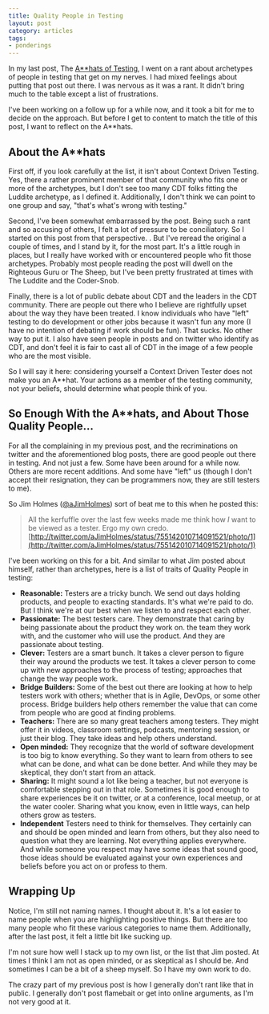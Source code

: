 ```yaml
---
title: Quality People in Testing
layout: post
category: articles
tags: 
- ponderings
---
```

In my last post, The [A\*\*hats of Testing](), I went on a rant about archetypes of people in testing that get on my nerves. I had mixed feelings about putting that post out there. I was nervous as it was a rant. It didn't bring much to the table except a list of frustrations.

I've been working on a follow up for a while now, and it took a bit for me to decide on the approach. But before I get to content to match the title of this post, I want to reflect on the A\*\*hats. 

## About the A\*\*hats

First off, if you look carefully at the list, it isn't about Context Driven Testing. Yes, there a rather prominent member of that community who fits one or more of the archetypes, but I don't see too many CDT folks fitting the Luddite archetype, as I defined it. Additionally, I don't think we can point to one group and say, "that's what's wrong with testing." 

Second, I've been somewhat embarrassed by the post. Being such a rant and so accusing of others, I felt a lot of pressure to be conciliatory. So I started on this post from that perspective. . But I've reread the original a couple of times, and I stand by it, for the most part. It's a little rough in places, but I really have worked with or encountered people who fit those archetypes. Probably most people reading the post will dwell on the Righteous Guru or The Sheep, but I've been pretty frustrated at times with The Luddite and the Coder-Snob. 

Finally, there is a lot of public debate about CDT and the leaders in the CDT community. There are people out there who I believe are rightfully upset about the way they have been treated. I know individuals who have "left" testing to do development or other jobs because it wasn't fun any more (I have no intention of debating if work should be fun). That sucks. No other way to put it. I also have seen people in posts and on twitter who identify as CDT, and don't feel it is fair to cast all of CDT in the image of a few people who are the most visible.

So I will say it here: considering yourself a Context Driven Tester does not make you an A\*\*hat. Your actions as a member of the testing community, not your beliefs, should determine what people think of you.
 
## So Enough With the A\*\*hats, and About Those Quality People...
For all the complaining in my previous post, and the recriminations on twitter and the aforementioned blog posts, there are good people out there in testing. And not just a few. Some have been around for a while now. Others are more recent additions. And some have "left" us (though I don't accept their resignation, they can be programmers now, they are still testers to me).

So Jim Holmes ([@aJimHolmes](http://twitter.com/aJimHolmes)) sort of beat me to this when he posted this:
>All the kerfuffle over the last few weeks made me think how *I* want to be viewed as a tester. Ergo my own credo. [http://twitter.com/aJimHolmes/status/755142010714091521/photo/1](http://twitter.com/aJimHolmes/status/755142010714091521/photo/1)

I've been working on this for a bit. And similar to what Jim posted about himself, rather than archetypes, here is a list of traits of Quality People in testing:

- **Reasonable:** Testers are a tricky bunch. We send out days holding products, and people to exacting standards. It's what we're paid to do. But I think we're at our best when we listen to and respect each other. 
- **Passionate:** The best testers care. They demonstrate that caring by being passionate about the product they work on. the team they work with, and the customer who will use the product. And they are passionate about testing. 
- **Clever:** Testers are a smart bunch. It takes a clever person to figure their way around the products we test. It takes a clever person to come up with new approaches to the process of testing; approaches that change the way people work.
- **Bridge Builders:** Some of the best out there are looking at how to help testers work with others; whether that is in Agile, DevOps, or some other process. Bridge builders help others remember the value that can come from people who are good at finding problems.
- **Teachers:** There are so many great teachers among testers. They might offer it in videos, classroom settings, podcasts, mentoring session, or just their blog. They take ideas and help others understand.
- **Open minded:** They recognize that the world of software development is too big to know everything. So they want to learn from others to see what can be done, and what can be done better. And while they may be skeptical, they don't start from an attack.
- **Sharing:** It might sound a lot like being a teacher, but not everyone is comfortable stepping out in that role. Sometimes it is good enough to share experiences be it on twitter, or at a conference, local meetup, or at the water cooler. Sharing what you know, even in little ways, can help others grow as testers.
- **Independent** Testers need to think for themselves. They certainly can and should be open minded and learn from others, but they also need to question what they are learning. Not everything applies everywhere. And while someone you respect may have some ideas that sound good, those ideas should be evaluated against your own experiences and beliefs before you act on or profess to them.

## Wrapping Up
Notice, I'm still not naming names. I thought about it. It's a lot easier to name people when you are highlighting positive things. But there are too many people who fit these various categories to name them. Additionally, after the last post, it felt a little bit like sucking up.  

I'm not sure how well I stack up to my own list, or the list that Jim posted. At times I think I am not as open minded, or as skeptical as I should be. And sometimes I can be a bit of a sheep myself. So I have my own work to do.

The crazy part of my previous post is how I generally don't rant like that in public. I generally don't post flamebait or get into online arguments, as I'm not very good at it.  


